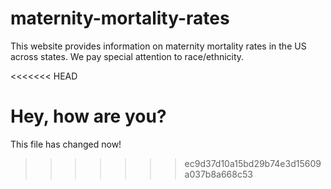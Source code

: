 # maternity-mortality-rates
This website provides information on maternity mortality rates in the US across states. We pay special attention to race/ethnicity.

<<<<<<< HEAD

Hey, how are you?
=======
This file has changed now!
>>>>>>> ec9d37d10a15bd29b74e3d15609a037b8a668c53
